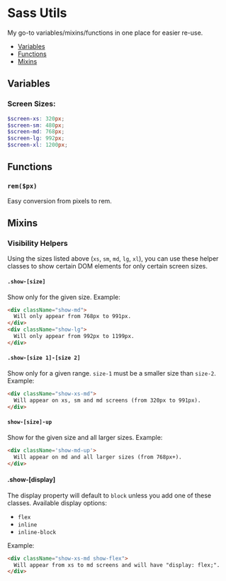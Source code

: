 # Sass Utils

My go-to variables/mixins/functions in one place for easier re-use.

* [Variables](#variables)
* [Functions](#functions)
* [Mixins](#mixins)

## Variables

### Screen Sizes:
```scss
$screen-xs: 320px;
$screen-sm: 480px;
$screen-md: 768px;
$screen-lg: 992px;
$screen-xl: 1200px;
```

## Functions

### `rem($px)`
Easy conversion from pixels to rem.

## Mixins

### Visibility Helpers

Using the sizes listed above (`xs`, `sm`, `md`, `lg`, `xl`), you can use these helper classes to show certain DOM elements for only certain screen sizes.

#### `.show-[size]`
Show only for the given size. Example:  
```html
<div className="show-md">
  Will only appear from 768px to 991px.
</div>
<div className="show-lg">
  Will only appear from 992px to 1199px.
</div>
```


#### `.show-[size 1]-[size 2]`
Show only for a given range. `size-1` must be a smaller size than `size-2`. Example:  
```html
<div className="show-xs-md">
  Will appear on xs, sm and md screens (from 320px to 991px).
</div>
```

#### `show-[size]-up`
Show for the given size and all larger sizes. Example:  
```html
<div className='show-md-up'>
  Will appear on md and all larger sizes (from 768px+).
</div>
```

#### .show-[display]
The display property will default to `block` unless you add one of these classes. Available display options:  
* `flex`
* `inline`
* `inline-block`

Example:  
```html
<div className="show-xs-md show-flex">
  Will appear from xs to md screens and will have "display: flex;".
</div>
```
